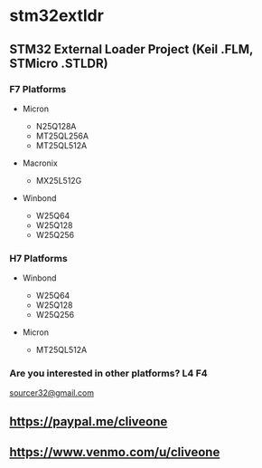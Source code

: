 # stm32extldr
## STM32 External Loader Project (Keil .FLM, STMicro .STLDR)

### F7 Platforms

 * Micron
   * N25Q128A
   * MT25QL256A
   * MT25QL512A
 
  * Macronix
    * MX25L512G

  * Winbond
    * W25Q64
    * W25Q128
    * W25Q256
 
### H7 Platforms

  * Winbond
    * W25Q64
    * W25Q128
    * W25Q256

  * Micron
    * MT25QL512A

### Are you interested in other platforms? L4 F4
 
 sourcer32@gmail.com
 
 ## https://paypal.me/cliveone
 
 ## https://www.venmo.com/u/cliveone
